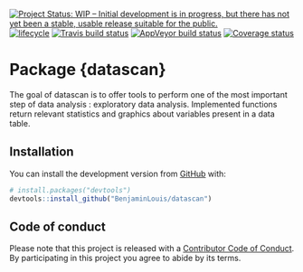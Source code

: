 [![Project Status: WIP – Initial development is in progress, but there has not yet been a stable, usable release suitable for the public.](https://www.repostatus.org/badges/latest/wip.svg)](https://www.repostatus.org/#wip)
[![lifecycle](https://img.shields.io/badge/lifecycle-experimental-orange.svg)](https://www.tidyverse.org/lifecycle/#experimental)
[![Travis build status](https://travis-ci.org/BenjaminLouis/datascan.svg?branch=master)](https://travis-ci.org/BenjaminLouis/datascan)
[![AppVeyor build status](https://ci.appveyor.com/api/projects/status/github/BenjaminLouis/datascan?branch=master&svg=true)](https://ci.appveyor.com/project/BenjaminLouis/datascan)
[![Coverage status](https://codecov.io/gh/BenjaminLouis/datascan/branch/master/graph/badge.svg)](https://codecov.io/github/BenjaminLouis/datascan?branch=master)

# Package {datascan}

The goal of datascan is to offer tools to perform one of the most important step of data analysis : exploratory data analysis. Implemented functions return relevant statistics and graphics about variables present in a data table.

## Installation

You can install the development version from [GitHub](https://github.com/) with:

``` r
# install.packages("devtools")
devtools::install_github("BenjaminLouis/datascan")
```

## Code of conduct

Please note that this project is released with a [Contributor Code of Conduct](CODE_OF_CONDUCT.md).
  By participating in this project you agree to abide by its terms.
